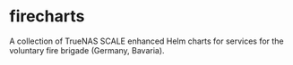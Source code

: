 # firecharts 

A collection of TrueNAS SCALE enhanced Helm charts for services for the voluntary fire brigade
(Germany, Bavaria).
